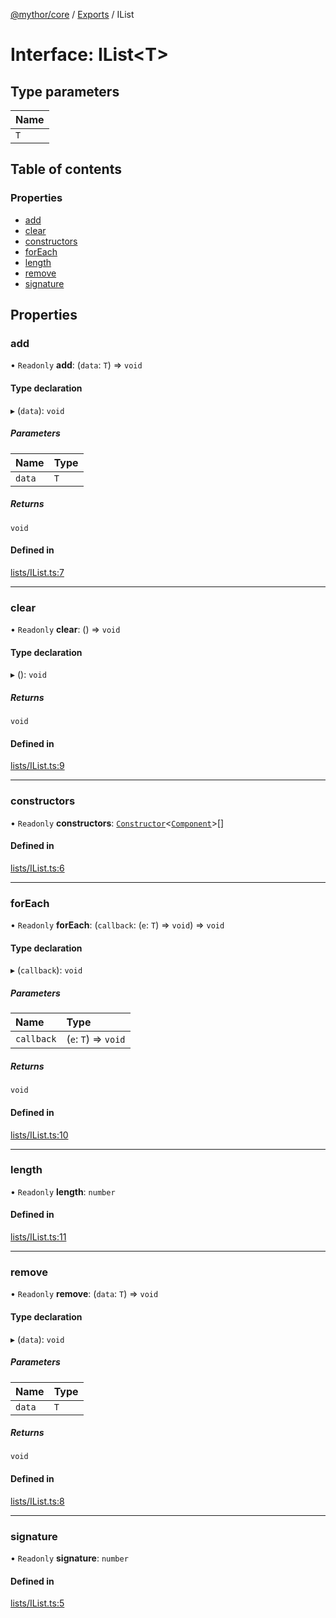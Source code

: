 [@mythor/core](../README.md) / [Exports](../modules.md) / IList

# Interface: IList<T\>

## Type parameters

| Name |
| :------ |
| `T` |

## Table of contents

### Properties

- [add](IList.md#add)
- [clear](IList.md#clear)
- [constructors](IList.md#constructors)
- [forEach](IList.md#foreach)
- [length](IList.md#length)
- [remove](IList.md#remove)
- [signature](IList.md#signature)

## Properties

### add

• `Readonly` **add**: (`data`: `T`) => `void`

#### Type declaration

▸ (`data`): `void`

##### Parameters

| Name | Type |
| :------ | :------ |
| `data` | `T` |

##### Returns

`void`

#### Defined in

[lists/IList.ts:7](https://github.com/desaintvincent/mythor/blob/0d79ef8/packages/core/src/lists/IList.ts#L7)

___

### clear

• `Readonly` **clear**: () => `void`

#### Type declaration

▸ (): `void`

##### Returns

`void`

#### Defined in

[lists/IList.ts:9](https://github.com/desaintvincent/mythor/blob/0d79ef8/packages/core/src/lists/IList.ts#L9)

___

### constructors

• `Readonly` **constructors**: [`Constructor`](../modules.md#constructor)<[`Component`](../classes/Component.md)\>[]

#### Defined in

[lists/IList.ts:6](https://github.com/desaintvincent/mythor/blob/0d79ef8/packages/core/src/lists/IList.ts#L6)

___

### forEach

• `Readonly` **forEach**: (`callback`: (`e`: `T`) => `void`) => `void`

#### Type declaration

▸ (`callback`): `void`

##### Parameters

| Name | Type |
| :------ | :------ |
| `callback` | (`e`: `T`) => `void` |

##### Returns

`void`

#### Defined in

[lists/IList.ts:10](https://github.com/desaintvincent/mythor/blob/0d79ef8/packages/core/src/lists/IList.ts#L10)

___

### length

• `Readonly` **length**: `number`

#### Defined in

[lists/IList.ts:11](https://github.com/desaintvincent/mythor/blob/0d79ef8/packages/core/src/lists/IList.ts#L11)

___

### remove

• `Readonly` **remove**: (`data`: `T`) => `void`

#### Type declaration

▸ (`data`): `void`

##### Parameters

| Name | Type |
| :------ | :------ |
| `data` | `T` |

##### Returns

`void`

#### Defined in

[lists/IList.ts:8](https://github.com/desaintvincent/mythor/blob/0d79ef8/packages/core/src/lists/IList.ts#L8)

___

### signature

• `Readonly` **signature**: `number`

#### Defined in

[lists/IList.ts:5](https://github.com/desaintvincent/mythor/blob/0d79ef8/packages/core/src/lists/IList.ts#L5)
